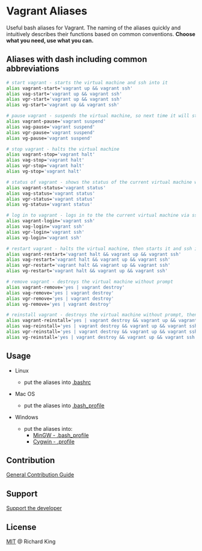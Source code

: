 # Vagrant Aliases

Useful bash aliases for Vagrant. The naming of the aliases quickly and intuitively describes their functions
based on common conventions. **Choose what you need, use what you can.**

## Aliases with dash including common abbreviations

```bash
# start vagrant - starts the virtual machine and ssh into it
alias vagrant-start='vagrant up && vagrant ssh'
alias vag-start='vagrant up && vagrant ssh'
alias vgr-start='vagrant up && vagrant ssh'
alias vg-start='vagrant up && vagrant ssh'

# pause vagrant - suspends the virtual machine, so next time it will start just a couple of seconds
alias vagrant-pause='vagrant suspend'
alias vag-pause='vagrant suspend'
alias vgr-pause='vagrant suspend'
alias vg-pause='vagrant suspend'

# stop vagrant - halts the virtual machine
alias vagrant-stop='vagrant halt'
alias vag-stop='vagrant halt'
alias vgr-stop='vagrant halt'
alias vg-stop='vagrant halt'

# status of vagrant - shows the status of the current virtual machine whether it is on or not
alias vagrant-status='vagrant status'
alias vag-status='vagrant status'
alias vgr-status='vagrant status'
alias vg-status='vagrant status'

# log in to vagrant - logs in to the the current virtual machine via ssh into it if it is running
alias vagrant-login='vagrant ssh'
alias vag-login='vagrant ssh'
alias vgr-login='vagrant ssh'
alias vg-login='vagrant ssh'

# restart vagrant - halts the virtual machine, then starts it and ssh into it
alias vagrant-restart='vagrant halt && vagrant up && vagrant ssh'
alias vag-restart='vagrant halt && vagrant up && vagrant ssh'
alias vgr-restart='vagrant halt && vagrant up && vagrant ssh'
alias vg-restart='vagrant halt && vagrant up && vagrant ssh'

# remove vagrant - destroys the virtual machine without prompt
alias vagrant-remove='yes | vagrant destroy'
alias vag-remove='yes | vagrant destroy'
alias vgr-remove='yes | vagrant destroy'
alias vg-remove='yes | vagrant destroy'

# reinstall vagrant - destroys the virtual machine without prompt, then starts it and ssh into it
alias vagrant-reinstall='yes | vagrant destroy && vagrant up && vagrant ssh'
alias vag-reinstall='yes | vagrant destroy && vagrant up && vagrant ssh'
alias vgr-reinstall='yes | vagrant destroy && vagrant up && vagrant ssh'
alias vg-reinstall='yes | vagrant destroy && vagrant up && vagrant ssh'
```

## Usage

- Linux
  - put the aliases into [.bashrc][linux-link]

- Mac OS
  - put the aliases into [.bash_profile][macos-link]

- Windows
  - put the aliases into:
    - [MinGW - .bash_profile][mingw-link]
    - [Cygwin - .profile][mingw-link]

## Contribution

[General Contribution Guide](https://github.com/richrdkng/general-contribution-guide)

## Support

[Support the developer](http://richrdkng.github.io/support)

## License

[MIT](https://opensource.org/licenses/MIT) @ Richard King

[linux-link]: http://askubuntu.com/questions/127056/where-is-bashrc
[macos-link]: http://superuser.com/questions/147043/where-to-find-the-bashrc-file-on-mac-os-x-snow-leopard-and-lion
[mingw-link]: http://superuser.com/questions/405342/mingw-bash-profile
[cygwin-link]: https://www.cygwin.com/cygwin-ug-net/setup-files.html